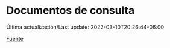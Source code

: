 # Documentos de consulta

Última actualización/Last update: 2022-03-10T20:26:44-06:00

 [Fuente](https://coronavirus.gob.mx/documentos-de-consulta/)

